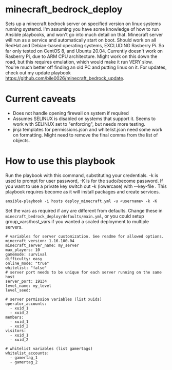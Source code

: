 # minecraft_bedrock_deploy

Sets up a minecraft bedrock server on specified version on linux systems running systemd. I'm assuming you have some knowledge of how to run Ansible playbooks, and won't go into much detail on that. Minecraft server will run as a service and automatically start on boot. Should work on all RedHat and Debian-based operating systems, EXCLUDING Rasberry Pi. So far only tested on CentOS 8, and Ubuntu 20.04. Currently doesn't work on Rasberry Pi, due to ARM CPU architecture. Might work on this down the road, but this requires emulation, which would make it run VERY slow. You're much better off finding an old PC and putting linux on it. For updates, check out my update playbook https://github.com/bile0026/minecraft_bedrock_update.

# Current caveats
* Does not handle opening firewall on system if required
* Assumes SELINUX is disabled on systems that support it. Seems to work with SELINUX set to "enforcing", but needs more testing.
* jinja templates for permissions.json and whitelist.json need some work on formatting. Might need to remove the final comma from the list of objects.

# How to use this playbook

Run the playbook with this command, substituting your credentials. -k is used to prompt for user password, -K is for the sudo/become password. If you want to use a private key switch out -k (lowercase) with --key-file <path>. This playbook requires become as it will install packages and create services.

```
ansible-playbook -i hosts deploy_minecraft.yml -u <username> -k -K
```

Set the vars as required if any are different from defaults. Change these in `minecraft_bedrock_deploy/defaults/main.yml`, or you could setup group_vars/host_vars if you wanted a scaled deployment to multiple servers.

```
# variables for server customization. See readme for allowed options.
minecraft_version: 1.16.100.04
minecraft_server_name: my_server
max_players: 10
gamemode: survival
difficulty: easy
online_mode: "true"
whitelist: "false"
# server port needs to be unique for each server running on the same host
server_port: 19134
level_name: my_level
level_seed:

# server permission variables (list xuids)
operator_accounts:
  - xuid_1
  - xuid_2
members:
  - xuid_1
  - xuid_2
visitors:
  - xuid_1
  - xuid_2

# whitelist variables (list gamertags)
whitelist_accounts:
  - gamertag_1
  - gamertag_2
```
